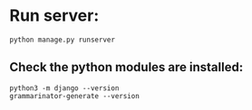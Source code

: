 # Run server:

```
python manage.py runserver
```

## Check the python modules are installed:

```
python3 -m django --version
grammarinator-generate --version
```
